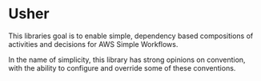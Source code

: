 Usher
=====

This libraries goal is to enable simple, dependency based compositions of activities and decisions for AWS Simple Workflows.

In the name of simplicity, this library has strong opinions on convention, with the ability to configure and override some of these conventions.

